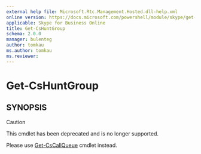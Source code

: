 ```yaml
---
external help file: Microsoft.Rtc.Management.Hosted.dll-help.xml
online version: https://docs.microsoft.com/powershell/module/skype/get-cshuntgroup
applicable: Skype for Business Online
title: Get-CsHuntGroup
schema: 2.0.0
manager: bulenteg
author: tomkau
ms.author: tomkau
ms.reviewer:
---
```


# Get-CsHuntGroup

## SYNOPSIS
> [!CAUTION]
> This cmdlet has been deprecated and is no longer supported.
> 
> Please use [Get-CsCallQueue](Get-CsCallQueue.md) cmdlet instead.
